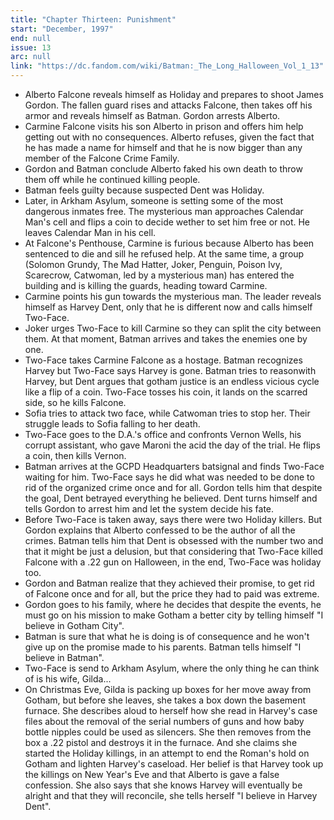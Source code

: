 ```yaml
---
title: "Chapter Thirteen: Punishment"
start: "December, 1997"
end: null
issue: 13
arc: null
link: "https://dc.fandom.com/wiki/Batman:_The_Long_Halloween_Vol_1_13"
---
```


- Alberto Falcone reveals himself as Holiday and prepares to shoot James Gordon. The fallen guard rises and attacks Falcone, then takes off his armor and reveals himself as Batman. Gordon arrests Alberto.
- Carmine Falcone visits his son Alberto in prison and offers him help getting out with no consequences. Alberto refuses, given the fact that he has made a name for himself and that he is now bigger than any member of the Falcone Crime Family.
-  Gordon and Batman conclude Alberto faked his own death to throw them off while he continued killing people.
- Batman feels guilty because suspected Dent was Holiday.
- Later, in Arkham Asylum, someone is setting some of the most dangerous inmates free. The mysterious man approaches Calendar Man's cell and flips a coin to decide wether to set him free or not. He leaves Calendar Man in his cell.
- At Falcone's Penthouse, Carmine is furious because Alberto has been sentenced to die and sill he refused help. At the same time, a group (Solomon Grundy, The Mad Hatter, Joker, Penguin, Poison Ivy, Scarecrow, Catwoman, led by a mysterious man) has entered the building and is killing the guards, heading toward Carmine. 
- Carmine points his gun towards the mysterious man. The leader reveals himself as Harvey Dent, only that he is different now and calls himself Two-Face.
- Joker urges Two-Face to kill Carmine so they can split the city between them. At that moment, Batman arrives and takes the enemies one by one.
- Two-Face takes Carmine Falcone as a hostage. Batman recognizes Harvey but Two-Face says Harvey is gone. Batman tries to reasonwith Harvey, but Dent argues that gotham justice is an endless vicious cycle like a flip of a coin. Two-Face tosses his coin, it lands on the scarred side, so he kills Falcone. 
- Sofia tries to attack two face, while Catwoman tries to stop her. Their struggle leads to Sofia falling to her death. 
- Two-Face goes to the D.A.'s office and confronts Vernon Wells, his corrupt assistant, who gave Maroni the acid the day of the trial. He flips a coin, then kills Vernon. 
- Batman arrives at the GCPD Headquarters batsignal  and finds Two-Face waiting for him. Two-Face says he did what was needed to be done to rid of the organized crime once and for all. Gordon tells him that despite the goal, Dent betrayed everything he believed. Dent turns himself and tells Gordon to arrest him and let the system decide his fate. 
- Before Two-Face is taken away, says there were two Holiday killers. But Gordon explains that Alberto confessed to be the author of all the crimes. Batman tells him that Dent is obsessed with the number two and that it might be just a delusion, but that considering that Two-Face killed Falcone with a .22 gun on Halloween, in the end, Two-Face was holiday too.
- Gordon and Batman realize that they achieved their promise, to get rid of Falcone once and for all, but the price they had to paid was extreme.
- Gordon goes to his family, where he decides that despite the events, he must go on his mission to make Gotham a better city by telling himself "I believe in Gotham City".
- Batman is sure that what he is doing is of consequence and he won't give up on the promise made to his parents. Batman tells himself "I believe in Batman".
- Two-Face is send to Arkham Asylum, where the only thing he can think of is his wife, Gilda...
- On Christmas Eve, Gilda is packing up boxes for her move away from Gotham, but before she leaves, she takes a box down the basement furnace. She describes aloud to herself how she read in Harvey's case files about the removal of the serial numbers of guns and how baby bottle nipples could be used as silencers. She then removes from the box a .22 pistol and destroys it in the furnace. And she claims she started the Holiday killings, in an attempt to end the Roman's hold on Gotham and lighten Harvey's caseload. Her belief is that Harvey took up the killings on New Year's Eve and that Alberto is gave a false confession. She also says that she knows Harvey will eventually be alright and that they will reconcile, she tells herself "I believe in Harvey Dent".
